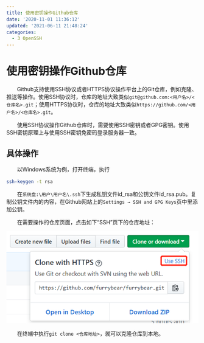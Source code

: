 ```yaml
---
title: 使用密钥操作Github仓库
date: '2020-11-01 11:36:12'
updated: '2021-06-11 21:48:24'
categories:
  - 3 OpenSSH
---
```

# 使用密钥操作Github仓库

　　Github支持使用SSH协议或者HTTPS协议操作平台上的Git仓库，例如克隆、推送等操作。使用SSH协议时，仓库的地址大致类似`git@github.com:<用户名>/<仓库名>.git`；使用HTTPS协议时，仓库的地址大致类似`https://github.com/<用户名>/<仓库名>.git`。

　　使用SSH协议操作Github仓库时，需要使用SSH密钥或者GPG密钥。使用SSH密钥原理上与使用SSH密钥免密码登录服务器一致。

## 具体操作

　　以Windows系统为例，打开终端，执行

```sh
ssh-keygen -t rsa
```

　　在`系统盘:\用户\用户名\.ssh`下生成私钥文件id_rsa和公钥文件id_rsa.pub。复制公钥文件内的内容，在Github网站上的`Settings → SSH and GPG Keys`页中里添加公钥。

　　在需要操作的仓库页面，点击如下“SSH”页下的仓库地址：

![](./Operate_Github_Repository_by_Secret_Key/20190223102902.png)

　　在终端中执行`git clone <仓库地址>`，就可以克隆仓库到本地。
